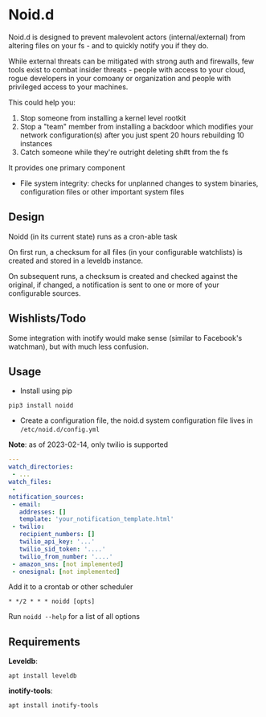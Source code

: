 # Noid.d

Noid.d is designed to prevent malevolent actors (internal/external) from altering files on your fs - and to quickly notify you if they do.

While external threats can be mitigated with strong auth and firewalls, few tools exist to combat insider threats - people with access to your cloud, rogue developers in your comoany or organization and people with privileged access to your machines.

This could help you:
1) Stop someone from installing a kernel level rootkit
2) Stop a "team" member from installing a backdoor which modifies your network configuration(s) after you just spent 20 hours rebuilding 10 instances
3) Catch someone while they're outright deleting sh#t from the fs

It provides one primary component

- File system integrity: checks for unplanned changes to system binaries, configuration files or other important system files


## Design

Noidd (in its current state) runs as a cron-able task

On first run, a checksum for all files (in your configurable watchlists) is created and stored in a leveldb instance.

On subsequent runs, a checksum is created and checked against the original, if changed, a notification is sent to one or more of your configurable sources.

## Wishlists/Todo

Some integration with inotify would make sense (similar to Facebook's watchman), but with much less confusion.

## Usage

- Install using pip

```
pip3 install noidd
```

- Create a configuration file, the noid.d system configuration file lives in `/etc/noid.d/config.yml`


**Note**: as of 2023-02-14, only twilio is supported

```yml
---
watch_directories:
 - ...
watch_files:
 - 
notification_sources:
 - email:
   addresses: []
   template: 'your_notification_template.html'
 - twilio:
   recipient_numbers: []
   twilio_api_key: '...'
   twilio_sid_token: '....'
   twilio_from_number: '....'
 - amazon_sns: [not implemented]
 - onesignal: [not implemented]
```

Add it to a crontab or other scheduler

```crontab
* */2 * * * noidd [opts]
```

Run `noidd --help` for a list of all options


## Requirements

**Leveldb**:
```
apt install leveldb
```

**inotify-tools**:

```
apt install inotify-tools
```
